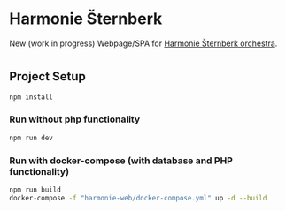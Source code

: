 # Harmonie Šternberk

New (work in progress) Webpage/SPA for [Harmonie Šternberk orchestra](http://harmonie-sternberk.cz/).

#

## Project Setup

```sh
npm install
```

### Run without php functionality

```sh
npm run dev
```

### Run with docker-compose (with database and PHP functionality)

```sh
npm run build
docker-compose -f "harmonie-web/docker-compose.yml" up -d --build
```
